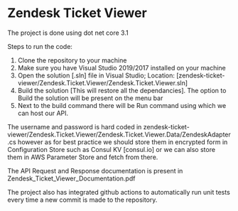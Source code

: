 # Zendesk Ticket Viewer

The project is done using dot net core 3.1

Steps to run the code:

1. Clone the repository to your machine
2. Make sure you have Visual Studio 2019/2017 installed on your machine
3. Open the solution [.sln] file in Visual Studio; Location: [zendesk-ticket-viewer/Zendesk.Ticket.Viewer/Zendesk.Ticket.Viewer.sln]
4. Build the solution [This will restore all the dependancies]. The option to Build the solution will be present on the menu bar
5. Next to the build command there will be Run command using which we can host our API.

The username and password is hard coded in zendesk-ticket-viewer/Zendesk.Ticket.Viewer/Zendesk.Ticket.Viewer.Data/ZendeskAdapter.cs however as for best practice we should store them in encrypted form in Configuration Store such as Consul KV [consul.io] or we can also store them in AWS Parameter Store and fetch from there.

The API Request and Response documentation is present in Zendesk_Ticket_Viewer_Documentation.pdf

The project also has integrated github actions to automatically run unit tests every time a new commit is made to the repository.
